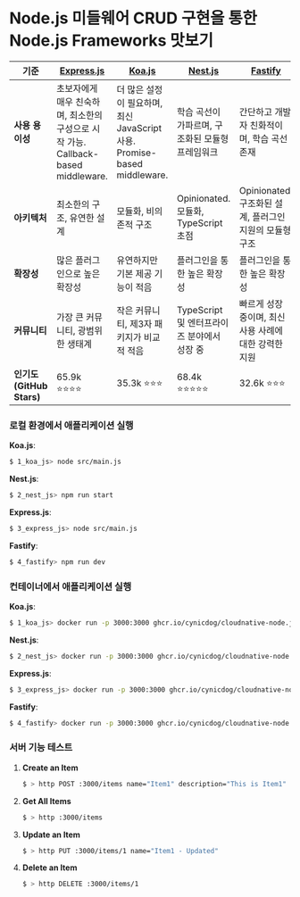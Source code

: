 # Node.js 미들웨어 CRUD 구현을 통한 Node.js Frameworks 맛보기  

| **기준**               | [Express.js](https://github.com/expressjs/express)         | [Koa.js](https://github.com/koajs/koa)                     | [Nest.js](https://github.com/nestjs/nest) | [Fastify](https://github.com/fastify/fastify) |
|------------------------|------------------------------------------------------------|------------------------------------------------------------|-------------------------------------------|-----------------------------------------------|
| **사용 용이성**          | 초보자에게 매우 친숙하며, 최소한의 구성으로 시작 가능. Callback-based middleware. | 더 많은 설정이 필요하며, 최신 JavaScript 사용. Promise-based middleware. | 학습 곡선이 가파르며, 구조화된 모듈형 프레임워크               | 간단하고 개발자 친화적이며, 학습 곡선 존재                      |
| **아키텍처**            | 최소한의 구조, 유연한 설계                                            | 모듈화, 비의존적 구조                                               | Opinionated. 모듈화, TypeScript 초점           | Opinionated. 구조화된 설계, 플러그인 지원의 모듈형 구조         |
| **확장성**             | 많은 플러그인으로 높은 확장성                                           | 유연하지만 기본 제공 기능이 적음                                         | 플러그인을 통한 높은 확장성                       | 플러그인을 통한 높은 확장성                               |
| **커뮤니티**           | 가장 큰 커뮤니티, 광범위한 생태계                                        | 작은 커뮤니티, 제3자 패키지가 비교적 적음                                   | TypeScript 및 엔터프라이즈 분야에서 성장 중             | 빠르게 성장 중이며, 최신 사용 사례에 대한 강력한 지원               |
| **인기도 (GitHub Stars)** | 65.9k ⭐⭐⭐⭐                                                 | 35.3k ⭐⭐⭐                                                  | 68.4k ⭐⭐⭐⭐⭐                               | 32.6k ⭐⭐⭐                                     |

### 로컬 환경에서 애플리케이션 실행

**Koa.js**:
```bash
$ 1_koa_js> node src/main.js
```

**Nest.js**:
```bash
$ 2_nest_js> npm run start
```

**Express.js**:
```bash
$ 3_express_js> node src/main.js
```

**Fastify**:
```bash
$ 4_fastify> npm run dev 
```

### 컨테이너에서 애플리케이션 실행

**Koa.js**:
```bash
$ 1_koa_js> docker run -p 3000:3000 ghcr.io/cynicdog/cloudnative-node.js-templates/middleware_koa_js:latest
```

**Nest.js**:
```bash
$ 2_nest_js> docker run -p 3000:3000 ghcr.io/cynicdog/cloudnative-node.js-templates/middleware_nest_js:latest
```

**Express.js**:
```bash
$ 3_express_js> docker run -p 3000:3000 ghcr.io/cynicdog/cloudnative-node.js-templates/middleware_express_js:latest
```

**Fastify**:
```bash
$ 4_fastify> docker run -p 3000:3000 ghcr.io/cynicdog/cloudnative-node.js-templates/middleware_fastify:latest
```

### 서버 기능 테스트

1. **Create an Item**
   ```bash
   $ > http POST :3000/items name="Item1" description="This is Item1"
   ```

2. **Get All Items**
   ```bash
   $ > http :3000/items
   ```

3. **Update an Item**
   ```bash
   $ > http PUT :3000/items/1 name="Item1 - Updated"
   ```

4. **Delete an Item**
   ```bash
   $ > http DELETE :3000/items/1
   ```
